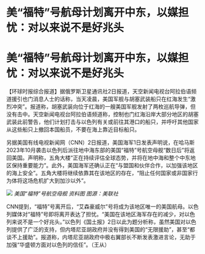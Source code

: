 # 美“福特”号航母计划离开中东，以媒担忧：对以来说不是好兆头

# 美“福特”号航母计划离开中东，以媒担忧：对以来说不是好兆头

【环球时报综合报道】据俄罗斯卫星通讯社2日报道，天空新闻电视台阿拉伯语频道援引也门消息人士的话称，当天凌晨，美国军舰与胡塞武装船只在红海发生“激烈冲突”。报道称，胡塞武装向位于红海的一艘美国军舰发射了两枚巡航导弹，但没有击中。天空新闻电视台阿拉伯语频道称，控制也门红海沿岸大部分地区的胡塞武装此前警告，他们计划打击与以色列有关或前往其港口的船只，并呼吁其他国家从这些船只上撤回本国船员，不要在海上靠近目标船只。

另据美国有线电视新闻网（CNN）2日报道，美国海军1日发表声明说，在哈马斯2023年10月袭击以色列后派往地中海东部的美国“福特”号航空母舰“数日后”将返回美国。声明称，五角大楼“正在持续评估全球态势，并将在地中海和整个中东地区保持重要能力”。此外，美国海军还确认正在“与盟国和伙伴合作，以加强该地区的海上安全”。五角大楼将继续依靠其在该地区的存在，“阻止任何国家或非国家行为体将这场危机扩大到加沙以外”。

![](https://inews.gtimg.com/om_bt/O4r4Z5YuUZrbNFS2_bhNnB1rbTVL7mr_Q4sUO1Rx9SXcEAA/1000)
_美国“福特”号航空母舰 资料图 图源：美联社_

CNN提到，“福特”号离开后，“艾森豪威尔”号将成为该地区唯一的美国航母。以色列媒体对“福特”号即将离开表达了担忧。“美国在该地区海军存在的减少，对以色列来说不是一个好兆头。”以色列《国土报》2日以此为题分析称，虽然美国对以色列提供了广泛的支持，但内塔尼亚胡政府并没有得到美国的“无限援助”，甚至“都谈不上援助”。报道称，内塔尼亚胡政府中极右翼部长不断发表激进言论，无助于加强“华盛顿方面对以色列的信任”。（王从）

